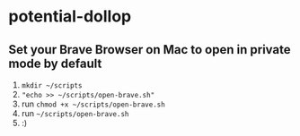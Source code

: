 # potential-dollop

## Set your Brave Browser on Mac to open in private mode by default

1. `mkdir ~/scripts`
2. `"echo >> ~/scripts/open-brave.sh"`
3. run `chmod +x ~/scripts/open-brave.sh`
4. run `~/scripts/open-brave.sh`
5. :)
